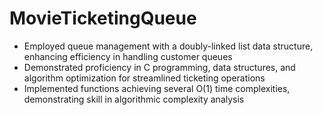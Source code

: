 # MovieTicketingQueue

- Employed queue management with a doubly-linked list data structure, enhancing efficiency in handling customer queues
- Demonstrated proficiency in C programming, data structures, and algorithm optimization for streamlined ticketing operations
- Implemented functions achieving several O(1) time complexities, demonstrating skill in algorithmic complexity analysis
